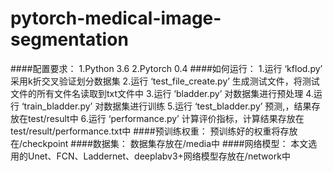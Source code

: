 # pytorch-medical-image-segmentation

####配置要求：
1.Python 3.6
2.Pytorch 0.4
####如何运行：
1.运行 ‘kflod.py’ 采用k折交叉验证划分数据集
2.运行 ‘test_file_create.py’ 生成测试文件，将测试文件的所有文件名读取到txt文件中
3.运行 ‘bladder.py’ 对数据集进行预处理
4.运行 ‘train_bladder.py’ 对数据集进行训练
5.运行 ‘test_bladder.py’ 预测,，结果存放在test/result中
6.运行 ‘performance.py’ 计算评价指标，计算结果存放在test/result/performance.txt中
####预训练权重：
预训练好的权重将存放在/checkpoint
####数据集：
数据集存放在/media中
####网络模型：
本文选用的Unet、FCN、Laddernet、deeplabv3+网络模型存放在/network中
